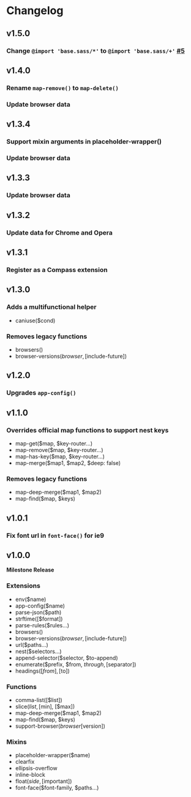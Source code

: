 # Changelog

## v1.5.0

### Change `@import 'base.sass/*'` to `@import 'base.sass/+'` [#5](https://github.com/jsw0528/base.sass/issues/5)

## v1.4.0

### Rename `map-remove()` to `map-delete()`
### Update browser data

## v1.3.4

### Support mixin arguments in placeholder-wrapper()
### Update browser data

## v1.3.3

### Update browser data

## v1.3.2

### Update data for Chrome and Opera

## v1.3.1

### Register as a Compass extension

## v1.3.0

### Adds a multifunctional helper

- caniuse($cond)

### Removes legacy functions

- browsers()
- browser-versions($browser, [$include-future])

## v1.2.0

### Upgrades `app-config()`

## v1.1.0

### Overrides official map functions to support nest keys

- map-get($map, $key-router...)
- map-remove($map, $key-router...)
- map-has-key($map, $key-router...)
- map-merge($map1, $map2, $deep: false)

### Removes legacy functions

- map-deep-merge($map1, $map2)
- map-find($map, $keys)

## v1.0.1

### Fix font url in `font-face()` for ie9

## v1.0.0

**Milestone Release**

### Extensions

- env($name)
- app-config($name)
- parse-json($path)
- strftime([$format])
- parse-rules($rules...)
- browsers()
- browser-versions($browser, [$include-future])
- url($paths...)
- nest($selectors...)
- append-selector($selector, $to-append)
- enumerate($prefix, $from, $through, [$separator])
- headings([$from], [$to])

### Functions

- comma-list([$list])
- slice($list, [$min], [$max])
- map-deep-merge($map1, $map2)
- map-find($map, $keys)
- support-browser($browser [$version])

### Mixins

- placeholder-wrapper($name)
- clearfix
- ellipsis-overflow
- inline-block
- float($side, [$important])
- font-face($font-family, $paths...)
